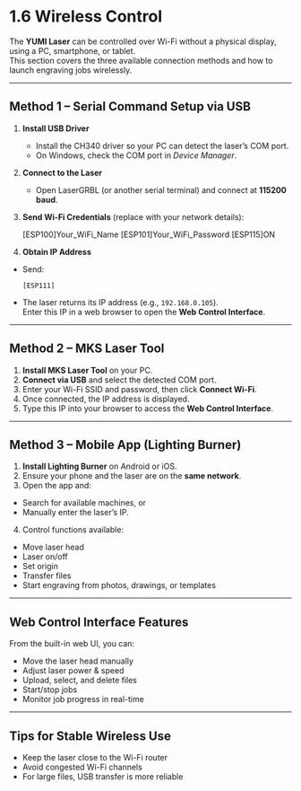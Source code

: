 # 1.6 Wireless Control

The **YUMI Laser** can be controlled over Wi-Fi without a physical display, using a PC, smartphone, or tablet.  
This section covers the three available connection methods and how to launch engraving jobs wirelessly.


---

## Method 1 – Serial Command Setup via USB

1. **Install USB Driver**  
   - Install the CH340 driver so your PC can detect the laser’s COM port.  
   - On Windows, check the COM port in *Device Manager*.

2. **Connect to the Laser**  
   - Open LaserGRBL (or another serial terminal) and connect at **115200 baud**.

3. **Send Wi-Fi Credentials** (replace with your network details):  

    [ESP100]Your_WiFi_Name
    [ESP101]Your_WiFi_Password
    [ESP115]ON

4. **Obtain IP Address**  
- Send:  
  ```
  [ESP111]
  ```
- The laser returns its IP address (e.g., `192.168.0.105`).  
  Enter this IP in a web browser to open the **Web Control Interface**.

---

## Method 2 – MKS Laser Tool

1. **Install MKS Laser Tool** on your PC.  
2. **Connect via USB** and select the detected COM port.  
3. Enter your Wi-Fi SSID and password, then click **Connect Wi-Fi**.  
4. Once connected, the IP address is displayed.  
5. Type this IP into your browser to access the **Web Control Interface**.

---

## Method 3 – Mobile App (Lighting Burner)

1. **Install Lighting Burner** on Android or iOS.  
2. Ensure your phone and the laser are on the **same network**.  
3. Open the app and:
- Search for available machines, or
- Manually enter the laser’s IP.
4. Control functions available:
- Move laser head
- Laser on/off
- Set origin
- Transfer files
- Start engraving from photos, drawings, or templates

---

## Web Control Interface Features

From the built-in web UI, you can:
- Move the laser head manually
- Adjust laser power & speed
- Upload, select, and delete files
- Start/stop jobs
- Monitor job progress in real-time

---


## Tips for Stable Wireless Use
- Keep the laser close to the Wi-Fi router
- Avoid congested Wi-Fi channels
- For large files, USB transfer is more reliable